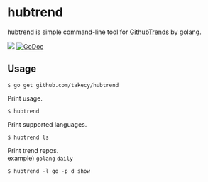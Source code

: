 # hubtrend
hubtrend is simple command-line tool for [GithubTrends](https://github.com/trending) by golang.

![](https://img.shields.io/badge/golang-1.5.1-blue.svg?style=flat)
[![GoDoc](https://godoc.org/github.com/takecy/hubtrend?status.svg)](https://godoc.org/github.com/takecy/hubtrend)

## Usage
```shell
$ go get github.com/takecy/hubtrend
```

Print usage.
```shell
$ hubtrend
```

Print supported languages.
```shell
$ hubtrend ls
```

Print trend repos.  
example) `golang` `daily`
```shell
$ hubtrend -l go -p d show
```
